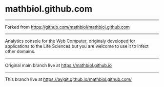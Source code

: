 # mathbiol.github.com
___
Forked from https://github.com/mathbiol/mathbiol.github.com
___
Analytics console for the [Web Computer](https://webcomputer.github.io), 
originaly developed for applications to the Life Sciences but you are welcome to use it to infect other domains.
___
Original main branch live at https://mathbiol.github.io 
___
This branch live at https://avjgit.github.io/mathbiol.github.com/
